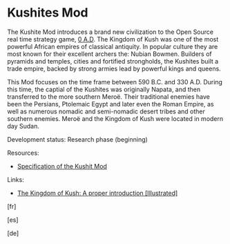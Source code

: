 # Kushites Mod

The Kushite Mod introduces a brand new civilization to the Open Source real time strategy game, [0 A.D](https://play0ad.com/). The Kingdom of Kush was one of the most powerful African empires of classical antiquity. In popular culture they are most known for their excellent archers the: Nubian Bowmen. Builders of pyramids and temples, cities and fortified strongholds, the Kushites built a trade empire, backed by strong armies lead by powerful kings and queens.   

This Mod focuses on the time frame between 590 B.C. and 330 A.D. During this time, the captial of the Kushites was originally Napata, and then transferred to the more southern Meroë. Their traditional enemies have been the Persians, Ptolemaic Egypt and later even the Roman Empire, as well as numerous nomadic and semi-nomadic desert tribes and other southern enemies. Meroë and the Kingdom of Kush were located in modern day Sudan.

Development status: Research phase (beginning)

Resources: 
- [Specification of the Kushit Mod](docs/build/specification.pdf)

Links:
- [The Kingdom of Kush: A proper introduction [Illustrated]](https://wildfiregames.com/forum/index.php?/topic/21602-the-kingdom-of-kush-a-proper-introduction-illustrated)

[fr]

[es]

[de]

